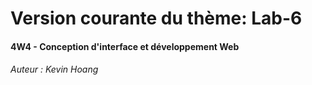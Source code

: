 # Version courante du thème: Lab-6
#### 4W4 - Conception d'interface et développement Web
###### Auteur : Kevin Hoang